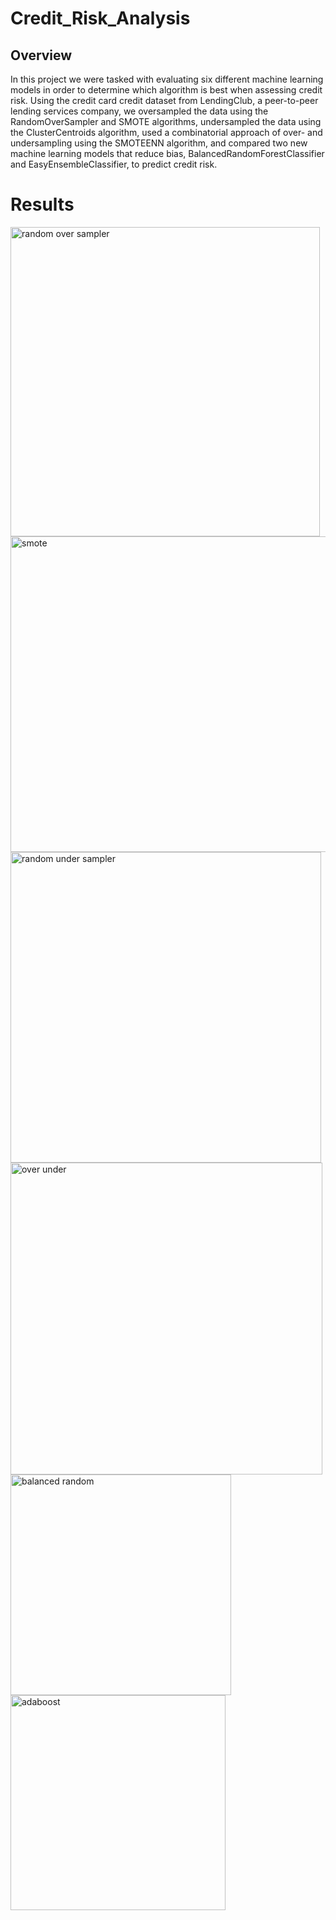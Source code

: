 # Credit_Risk_Analysis

## Overview

In this project we were tasked with evaluating six different machine learning models in order to determine which algorithm is best when assessing credit risk. Using the credit card credit dataset from LendingClub, a peer-to-peer lending services company, we oversampled the data using the RandomOverSampler and SMOTE algorithms, undersampled the data using the ClusterCentroids algorithm, used a combinatorial approach of over- and undersampling using the SMOTEENN algorithm, and compared two new machine learning models that reduce bias, BalancedRandomForestClassifier and EasyEnsembleClassifier, to predict credit risk.

# Results

<img width="495" alt="random over sampler" src="https://user-images.githubusercontent.com/67936161/98509860-dbf7b100-2216-11eb-9605-78d3af9975c6.PNG">

<img width="505" alt="smote" src="https://user-images.githubusercontent.com/67936161/98509867-de5a0b00-2216-11eb-935b-2d9bfb88721d.PNG">

<img width="497" alt="random under sampler" src="https://user-images.githubusercontent.com/67936161/98509872-e154fb80-2216-11eb-9884-0029a9ccff60.PNG">

<img width="499" alt="over under" src="https://user-images.githubusercontent.com/67936161/98509876-e44fec00-2216-11eb-979d-1ed174749ad2.PNG">

<img width="353" alt="balanced random" src="https://user-images.githubusercontent.com/67936161/98509880-e5811900-2216-11eb-8042-e4272d222e09.PNG">

<img width="344" alt="adaboost" src="https://user-images.githubusercontent.com/67936161/98509883-e6b24600-2216-11eb-892c-7db25e4fa21e.PNG">